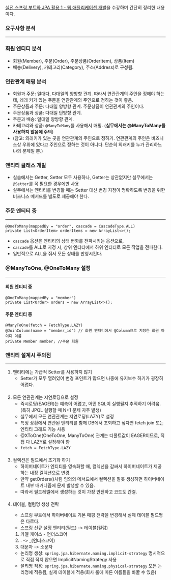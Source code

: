 [실전 스프링 부트와 JPA 활용 1 - 웹 애플리케이션 개발](https://www.inflearn.com/course/%EC%8A%A4%ED%94%84%EB%A7%81%EB%B6%80%ED%8A%B8-JPA-%ED%99%9C%EC%9A%A9-1)을 수강하며 간단히 정리한 내용이다.

### 요구사항 분석

***

### 회원 엔티티 분석
- 회원(Member), 주문(Order), 주문상품(OrderItem), 상품(Item)
- 배송(Delivery), 카테고리(Category), 주소(Address)로 구성됨.

### 연관관계 매핑 분석
- 회원과 주문: 일대다, 다대일의 양방향 관계. 따라서 연관관계의 주인을 정해야 하는데, 왜래 키가 있는 주문을 연관관계의 주인으로 정하는 것이 좋음.
- 주문상품과 주문: 다대일 양방향 관계. 주문상품이 연관관계의 주인이다.
- 주문상품과 상품: 다대일 단방향 관계.
- 주문과 배송: 일대일 양방향 관계.
- 카테고리와 상품: ```@ManyToMany```를 사용해서 매핑. (**실무에서는 @ManyToMany를 사용하지 않음에 주의**)
- (참고: 외래키가 있는 곳을 연관관계의 주인으로 정하기. 연관관계의 주인은 비즈니스상 우위에 있다고 주인으로 정하는 것이 아니다. 단순히 외래키를 누가 관리하느냐의 문제일 뿐.)


### 엔티티 클래스 개발
- 실습에서는 Getter, Setter 모두 사용하나, Getter는 상관없지만 실무에서는 ```@Setter```를 꼭 필요한 경우에만 사용
- 실무에서는 엔티티를 변경할 때는 Setter 대신 변경 지점이 명확하도록 변경을 위한 비즈니스 메서드를 별도로 제공해야 한다.

### 주문 엔티티 중
***
```
@OneToMany(mappedBy = "order", cascade = CascadeType.ALL)
private List<OrderItem> orderItems = new ArrayList<>();
```
- ```cascade``` 옵션은 엔티티의 상태 변화를 전파시키는 옵션으로,
- ```cascade```를 ALL로 지정 시, 상위 엔티티에서 하위 엔티티로 모든 작업을 전파한다.
- 일반적으로 ALL을 줘서 모든 상태를 반영시킨다.

### @ManyToOne, @OneToMany 설정
***
#### 회원 엔티티 중
```
@OneToMany(mappedBy = "member")
private List<Order> orders = new ArrayList<>();
```
#### 주문 엔티티 중
```
@ManyToOne(fetch = FetchType.LAZY)
@JoinColumn(name = "member_id") // 회원 엔티티에서 @Column으로 지정한 회원 아이디 이름
private Member member; //주문 회원
```

### 엔티티 설계시 주의점
***
1. 엔티티에는 가급적 Setter를 사용하지 않기
    - Setter가 모두 열려있어 변경 포인트가 많으면 나중에 유지보수 하기가 굉장히 어렵다.
####
2. 모든 연관관계는 지연로딩으로 설정
    - 즉시로딩(EAGER)는 예측이 어렵고, 어떤 SQL이 실행될지 추적하기 어려움.(특히 JPQL 실행할 때 N+1 문제 자주 발생)
    - 실무에서 모든 연관관계는 지연로딩(LAZY)로 설정
    - 특정 상황에서 연관된 엔티티를 함께 DB에서 조회하고 싶다면 fetch join 또는 엔티티 그래프 기능 사용
    - @XToOne(OneToOne, ManyToOne) 관계는 디폴트값이 EAGER이므로, 직접 다 LAZY로 설정해야 함
    - ```fetch = FetchType.LAZY```
####
3. 컬렉션은 필드에서 초기화 하기
    - 하이버네이트가 엔티티를 영속화할 때, 컬렉션을 감싸서 하이버네이트가 제공하는 내장 컬렉션으로 변경.
    - 만약 getOrders()처럼 임의의 메서드에서 컬렉션을 잘못 생성하면 하이버네이트 내부 매커니즘에 문제 발생할 수 있음.
    - 따라서 필드레벨에서 생성하는 것이 가장 안전하고 코드도 간결.
####
4. 테이블, 컬럼명 생성 전략
   - 스프링 부트에서 하이버네이트 기본 매핑 전략을 변경해서 실제 테이블 필드명은 다르다.
   - 스프링 신규 설정 엔티티(필드) -> 테이블(컬럼)
   1. 카멜 케이스 - 언더스코어
   2. . -> _(언더스코어)
   3. 대문자 -> 소문자

   - 논리명 생성: ```spring.jpa.hibernate.naming.implicit-strategy``` 명시적으로 직접 적지 않으면 ImplicitNamingStrategy 사용
   - 물리명 적용: ```spring.jpa.hibernate.naming.physical-strategy``` 모든 논리명에 적용됨, 실제 테이블에 적용(회사 룰에 따른 이름들을 바꿀 수 있음)